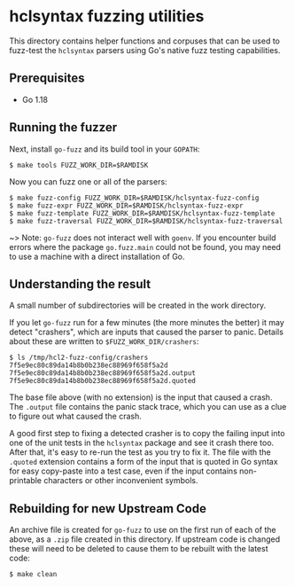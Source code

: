 # hclsyntax fuzzing utilities

This directory contains helper functions and corpuses that can be used to
fuzz-test the `hclsyntax` parsers using Go's native fuzz testing capabilities.

## Prerequisites
* Go 1.18

## Running the fuzzer

Next, install `go-fuzz` and its build tool in your `GOPATH`:

```
$ make tools FUZZ_WORK_DIR=$RAMDISK
```

Now you can fuzz one or all of the parsers:

```
$ make fuzz-config FUZZ_WORK_DIR=$RAMDISK/hclsyntax-fuzz-config
$ make fuzz-expr FUZZ_WORK_DIR=$RAMDISK/hclsyntax-fuzz-expr
$ make fuzz-template FUZZ_WORK_DIR=$RAMDISK/hclsyntax-fuzz-template
$ make fuzz-traversal FUZZ_WORK_DIR=$RAMDISK/hclsyntax-fuzz-traversal
```

~> Note: `go-fuzz` does not interact well with `goenv`. If you encounter build
errors where the package `go.fuzz.main` could not be found, you may need to use
a machine with a direct installation of Go.

## Understanding the result

A small number of subdirectories will be created in the work directory.

If you let `go-fuzz` run for a few minutes (the more minutes the better) it
may detect "crashers", which are inputs that caused the parser to panic. Details
about these are written to `$FUZZ_WORK_DIR/crashers`:

```
$ ls /tmp/hcl2-fuzz-config/crashers
7f5e9ec80c89da14b8b0b238ec88969f658f5a2d
7f5e9ec80c89da14b8b0b238ec88969f658f5a2d.output
7f5e9ec80c89da14b8b0b238ec88969f658f5a2d.quoted
```

The base file above (with no extension) is the input that caused a crash. The
`.output` file contains the panic stack trace, which you can use as a clue to
figure out what caused the crash.

A good first step to fixing a detected crasher is to copy the failing input
into one of the unit tests in the `hclsyntax` package and see it crash there
too. After that, it's easy to re-run the test as you try to fix it. The
file with the `.quoted` extension contains a form of the input that is quoted
in Go syntax for easy copy-paste into a test case, even if the input contains
non-printable characters or other inconvenient symbols.

## Rebuilding for new Upstream Code

An archive file is created for `go-fuzz` to use on the first run of each
of the above, as a `.zip` file created in this directory. If upstream code
is changed these will need to be deleted to cause them to be rebuilt with
the latest code:

```
$ make clean
```
